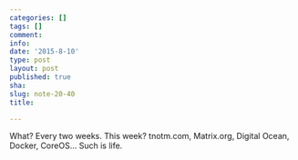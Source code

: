 ```yaml
---
categories: []
tags: []
comment: 
info: 
date: '2015-8-10'
type: post
layout: post
published: true
sha: 
slug: note-20-40
title: 

---
```

What?  Every two weeks.  This week?  tnotm.com, Matrix.org, Digital Ocean, Docker, CoreOS...  Such is life.